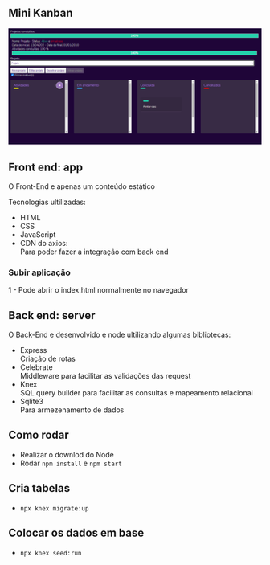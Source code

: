 
## Mini Kanban
![Kanban](https://github.com/Dayanfreitas/MiniKanban/blob/master/imagens/kanban.png)  

## Front end: app
O Front-End e apenas um conteúdo estático 

Tecnologias ultilizadas:
- HTML
- CSS
- JavaScript 
- CDN do axios:  
    Para poder fazer a integração com back end
    
### Subir aplicação 
1 - Pode abrir o index.html normalmente no navegador

## Back end: server
O Back-End e desenvolvido e node ultilizando algumas bibliotecas:
 - Express    
 Criação de rotas 
 - Celebrate  
 Middleware para facilitar as validações das request
 - Knex   
 SQL query builder para facilitar as consultas e mapeamento relacional
 - Sqlite3  
 Para armezenamento de dados

## Como rodar

- Realizar o downlod do Node
- Rodar `npm install` e `npm start`

## Cria tabelas
- `npx knex migrate:up`

## Colocar os dados em base
- `npx knex seed:run`
